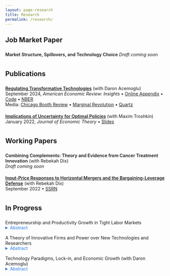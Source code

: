 ```yaml
---
layout: page-research
title: Research
permalink: /research/
---
```


## Job Market Paper

<p style = "margin-top:25px"></p>


<b-custom style = "font-weight:625">Market Structure, Spillovers, and Technology Choice</b-custom>
*Draft coming soon*


<p style = "margin-top:40px"></p>

## Publications

<p style = "margin-top:25px"></p>


<a style = "font-weight:625" href="/files/research/tech-reg-live.pdf">Regulating Transformative Technologies</a> (with Daron Acemoglu) <br>
September 2024, *American Economic Review: Insights* • <a href="/files/research/tech-reg_online-appendix-live.pdf">Online Appendix</a> • <a href="https://www.openicpsr.org/openicpsr/project/196262/version/V1/view" target="_blank">Code</a> • <a href="https://www.nber.org/papers/w31461?utm_campaign=ntwh&utm_medium=email&utm_source=ntwg27" target="_blank">NBER</a><br>
Media: <a style = "margin-bottom: 15px" href="https://www.chicagobooth.edu/review/ai-is-going-disrupt-labor-market-it-doesnt-have-destroy-it" target="_blank">Chicago Booth Review</a> • <a href="https://marginalrevolution.com/marginalrevolution/2023/07/regulating-transformative-technologies.html" target="_blank">Marginal Revolution</a> • <a href="https://qz.com/the-economic-case-for-slowing-down-ai-1850627827" target="_blank">Quartz</a>
<p style = "margin-bottom: 20px"></p>

<!-- <details style="margin-top: -15px">
	<summary style="color: #2a7ae2">Abstract</summary>

	Transformative technologies like generative AI promise to accelerate productivity growth across many sectors, but they also present new risks from potential misuse. We develop a multi-sector technology adoption model to study the optimal regulation of transformative technologies when society can learn about these risks over time. Socially optimal adoption is gradual and typically convex. If social damages are large and proportional to the new technology's productivity, a higher growth rate paradoxically leads to slower optimal adoption. Equilibrium adoption is inefficient when firms do not internalize all social damages, and sector-independent regulation is helpful but generally not sufficient to restore optimality.
	
</details> -->




<a style = "font-weight:625" href="/files/research/AwL-live.pdf">Implications of Uncertainty for Optimal Policies</a> (with Maxim Troshkin)<br>
January 2022, *Journal of Economic Theory* • <a href="/files/research/AwL-7-slides.pdf">Slides</a>

<!-- <details style="margin-bottom: 15px; margin-top: -15px">
	<summary style="color: #2a7ae2">Abstract</summary>

	We study the implications of ambiguity for optimal ﬁscal policy in macro public ﬁnance environments with heterogeneous agents and private idiosyncratic shocks. We describe conditions under which ambiguity implies that it is optimal to periodically reform policies. Periodic reforms lead to simpliﬁed optimal policies that are not fully contingent on future shocks; at times they also lose dependence on the full history of past shocks. These simpliﬁed policies can be characterized without complete backward induction when the time horizon is ﬁnite. However, linear policies can be far from optimal. We also show that equilibria in decentralized versions of these economies are not generally efﬁcient, implying a meaningful role for government provision of insurance, unlike in conventional environments with a narrower view of uncertainty.

</details> -->


<p style = "margin-top:40px"></p>

## Working Papers

<p style = "margin-top:25px"></p>


<b-custom style = "font-weight:625">Combining Complements: Theory and Evidence from Cancer Treatment Innovation</b-custom> (with Rebekah Dix)<br>
*Draft coming soon*
<p style = "margin-bottom: 20px"></p>


<a style = "font-weight:625" href="/files/research/ipp-live.pdf">Input-Price Responses to Horizontal Mergers and the Bargaining-Leverage Defense</a> (with Rebekah Dix)<br>
September 2022 • <a href="https://papers.ssrn.com/sol3/papers.cfm?abstract_id=4074160" target="_blank">SSRN</a>

<!-- <details style="margin-bottom: 15px; margin-top: -15px">
	<summary style="color: #2a7ae2">Abstract</summary>

	We study the implications of endogenous input prices for horizontal merger policy when input prices are set before goods prices. Generalizing the ﬁrst-order approach of Farrell and Shapiro (2010) and Jaffe and Weyl (2013), we derive a measure of unilateral incentives to adjust input prices after a downstream merger, Input Pricing Pressure. We use this measure to show that mergers often incentivize higher input prices, and that these incentives hinge on changes in downstream pass-through rates and marginal cost efﬁciencies generated by the merger. By implication, consumer surplus-maximizing antitrust policy may be too lax when input prices are assumed ﬁxed, and it should be biased against claims that input prices will fall after a downstream merger. In an empirical application to local retail beer markets, endogenizing input prices substantially raises the consumer harm from mergers of retailers.
	
</details> -->


<p style = "margin-top:40px"></p>

## In Progress

<p style = "margin-top:25px"></p>


<p><b-custom>Entrepreneurship and Productivity Growth in Tight Labor Markets</b-custom></p>

<details style="margin-bottom: 15px; margin-top: -15px">
	<summary style="color: #2a7ae2">Abstract</summary>

	Motivated by recent evidence linking local labor market tightness to business creation, I study conditions under which a positive aggregate demand shock can raise productivity growth by incentivizing high-tech entrepreneurship. I develop a search model of the labor market in which workers face an occupational choice between employment and entrepreneurship. Successful entrepreneurs create firms by adopting technologies from a productivity frontier, while unsuccessful ones become unemployed. An aggregate demand shock that raises labor demand has an ambiguous effect on entrepreneurship: A tighter labor market lowers the cost of failure by shortening unemployment spells, but it also directly raises the opportunity cost of entrepreneurship. The former channel dominates when successful entrepreneurs primarily come from employment, providing a mechanism by which an increase in aggregate demand can increase productivity. This mechanism suggests a novel role for accommodative monetary policy to stimulate productivity growth, and I consider methods to estimate its magnitude in the data.
	
</details>

<p><b-custom>A Theory of Innovative Firms and Power over New Technologies and Researchers</b-custom></p>

<details style="margin-bottom: 15px; margin-top: -15px">
	<summary style="color: #2a7ae2">Abstract</summary>

	I construct a theory to explain the emergence of large, innovative firms as a means to internalize spillovers in the innovation process, and I show how these firms exert power over the direction of innovation and the labor market for researchers. Researchers must choose one of several technologies to study, and their innovations generate knowledge spillovers to others working on the same technology. A manager can internalize these spillovers by coordinating researchers’ innovation decisions, raising economic growth given a fixed set of technologies. But with limits to firm size from convex monitoring costs, this innovative firm can instead slow growth and reduce welfare when new technologies arrive over time: If innovation is combinatorial, so that the owners of past innovations for a technology benefit from subsequent ones, the firm has an incentive to pursue an old technology even as outside researchers exploit a more productive new one. Limits to firm size imply that spillovers are only partially internalized, so the equilibrium direction of innovation is generally inefficient. These spillovers allow the firm to distort the innovation decisions of outside researchers, and I explore how the firm can exploit its size in the labor market for researchers to affect the direction of innovation.
	
</details>

<p><b-custom>Technology Paradigms, Lock-in, and Economic Growth</b-custom> (with Daron Acemoglu)</p>

<details style="margin-bottom: 15px; margin-top: -15px">
	<summary style="color: #2a7ae2">Abstract</summary>

	We develop a theory of economic growth in which innovation alternates between dominant technological paradigms and the emerging paradigms that might replace them. Innovation within a paradigm is subject to decreasing returns as “ideas get harder to find,” but innovations for an emerging paradigm only generate profits after it becomes dominant. Our analysis reveals how this trade-off can generate technological lock-in or growth cycles. Long-run growth requires the development of both dominant and emerging paradigms, and we show how creative destruction within and across paradigms distorts this process. We explore methods to identify technological paradigms in the patent data, facilitating empirical analysis of productivity dynamics as industries proceed along paradigms and transition between them. We assess the extent to which declining research productivity can be attributed to the maturation of dominant paradigms, suggesting scope for a growth resurgence as innovators explore alternatives.
	
</details>
